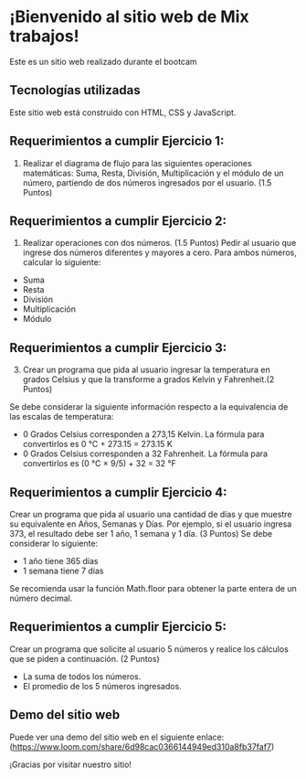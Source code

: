 # ¡Bienvenido al sitio web de Mix trabajos!

Este es un sitio web realizado durante el bootcam

## Tecnologías utilizadas
Este sitio web está construido con HTML, CSS y JavaScript.

## Requerimientos a cumplir Ejercicio 1:

1. Realizar el diagrama de flujo para las siguientes operaciones matemáticas: Suma,
Resta, División, Multiplicación y el módulo de un número, partiendo de dos números
ingresados por el usuario. (1.5 Puntos)

## Requerimientos a cumplir Ejercicio 2:

1. Realizar operaciones con dos números. (1.5 Puntos)
Pedir al usuario que ingrese dos números diferentes y mayores a cero. Para ambos
números, calcular lo siguiente:

- Suma
- Resta
- División
- Multiplicación
- Módulo

## Requerimientos a cumplir Ejercicio 3:

3. Crear un programa que pida al usuario ingresar la temperatura en grados Celsius y
que la transforme a grados Kelvin y Fahrenheit.(2 Puntos)

Se debe considerar la siguiente información respecto a la equivalencia de las escalas
de temperatura:

- 0 Grados Celsius corresponden a 273,15 Kelvin. La fórmula para convertirlos
es 0 °C + 273.15 = 273.15 K
- 0 Grados Celsius corresponden a 32 Fahrenheit. La fórmula para convertirlos
es (0 °C × 9/5) + 32 = 32 °F

## Requerimientos a cumplir Ejercicio 4:

Crear un programa que pida al usuario una cantidad de días y que muestre su
equivalente en Años, Semanas y Días. Por ejemplo, si el usuario ingresa 373, el
resultado debe ser 1 año, 1 semana y 1 día. (3 Puntos)
Se debe considerar lo siguiente:

- 1 año tiene 365 días
- 1 semana tiene 7 días

Se recomienda usar la función Math.floor para obtener la parte entera de un número
decimal.

## Requerimientos a cumplir Ejercicio 5:

Crear un programa que solicite al usuario 5 números y realice los cálculos que se
piden a continuación. (2 Puntos)

- La suma de todos los números.
- El promedio de los 5 números ingresados.

## Demo del sitio web
Puede ver una demo del sitio web en el siguiente enlace: (https://www.loom.com/share/6d98cac0366144949ed310a8fb37faf7)

¡Gracias por visitar nuestro sitio!







